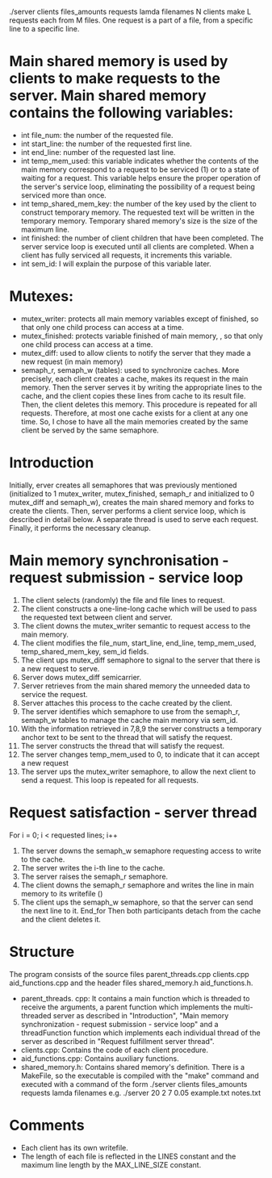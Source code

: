  ./server clients files_amounts requests lamda filenames
N clients make L requests each from M files. One request is a part of a file, from a specific line to a specific line. 

# Main shared memory is used by clients to make requests to the server. Main shared memory contains the following variables: 
-	int file_num: the number of the requested file. 
-	int start_line: the number of the requested first line. 
-	int end_line: number of the requested last line. 
-	int temp_mem_used: this variable indicates whether the contents of the main memory correspond to a request to be serviced (1) or to a state of waiting for a request. This variable helps ensure the proper operation of the server's service loop, eliminating the possibility of a request being serviced more than once. 
-	int temp_shared_mem_key: the number of the key used by the client to construct temporary memory. The requested text will be written in the temporary memory.  Temporary shared memory's size is the size of the maximum line.
-	int finished: the number of client children that have been completed. The server service loop is executed until all clients are completed. When a client has fully serviced all requests, it increments this variable. 
-	int sem_id: I will explain the purpose of this variable later.


# Mutexes:
-	mutex_writer: protects all main memory variables except of finished, so that only one child process can access at a time.
-	mutex_finished: protects variable finished of main memory, , so that only one child process can access at a time.
-	mutex_diff: used to allow clients to notify the server that they made a new request (in main memory)
-	semaph_r, semaph_w (tables): used to synchronize caches. More precisely, each client creates a cache, makes its request in the main memory. Then the server serves it by writing the appropriate lines to the cache, and the client copies these lines from cache to its result file. Then, the client deletes this memory. This procedure is repeated for all requests. Therefore, at most one cache exists for a client at any one time.  So, I chose to have all the main memories created by the same client be served by the same semaphore.

    
# Introduction
Initially, erver creates all semaphores that was previously mentioned (initialized to 1 mutex_writer, mutex_finished, semaph_r and initialized to 0 mutex_diff and semaph_w), creates the main shared memory and forks to create the clients. Then, server performs a client service loop, which is described in detail below. A separate thread is used to serve each request. Finally, it performs the necessary cleanup.
 

# Main memory synchronisation - request submission - service loop
1.	The client selects (randomly) the file and file lines to request.
2.	The client constructs a one-line-long cache which will be used to pass the requested text between client and server.
3.	The client downs the mutex_writer semantic to request access to the main memory.
4.	The client modifies the file_num, start_line, end_line, temp_mem_used, temp_shared_mem_key, sem_id fields.
5.	The client ups mutex_diff semaphore to signal to the server that there is a new request to serve.
6.	Server dows mutex_diff semicarrier.
7.	Server retrieves from the main shared memory the unneeded data to service the request.
8.	Server attaches this process to the cache created by the client.
9.	The server identifies which semaphore to use from the semaph_r, semaph_w tables to manage the cache main memory via sem_id.
10.	With the information retrieved in 7,8,9 the server constructs a temporary anchor text to be sent to the thread that will satisfy the request.
11.	The server constructs the thread that will satisfy the request.
12.	The server changes temp_mem_used to 0, to indicate that it can accept a new request
13.	The server ups the mutex_writer semaphore, to allow the next client to send a request.
This loop is repeated for all requests.


# Request satisfaction - server thread
For i = 0; i < requested lines; i++
1.	The server downs the semaph_w semaphore requesting access to write to the cache.
2.	The server writes the i-th line to the cache.
3.	The server raises the semaph_r semaphore.
4.	The client downs the semaph_r semaphore and writes the line in main memory to its writefile ()
5.	The client ups the semaph_w semaphore, so that the server can send the next line to it.
End_for 
Then both participants detach from the cache and the client deletes it.

# Structure
The program consists of the source files parent_threads.cpp clients.cpp aid_functions.cpp and the header files shared_memory.h aid_functions.h. 
-	parent_threads. cpp: It contains a main function which is threaded to receive the arguments, a parent function which implements the multi-threaded server as described in "Introduction", "Main memory synchronization - request submission - service loop" and a threadFunction function which implements each individual thread of the server as described in "Request fulfillment server thread".
-	clients.cpp: Contains the code of each client procedure.
-	aid_functions.cpp: Contains auxiliary functions.
-	shared_memory.h: Contains shared memory's definition.
There is a MakeFile, so the executable is compiled with the "make" command and executed with a command of the form ./server clients files_amounts requests lamda filenames e.g. ./server 20 2 7 0.05 example.txt notes.txt


# Comments
-	Each client has its own writefile.
-	The length of each file is reflected in the LINES constant and the maximum line length by the MAX_LINE_SIZE constant.

